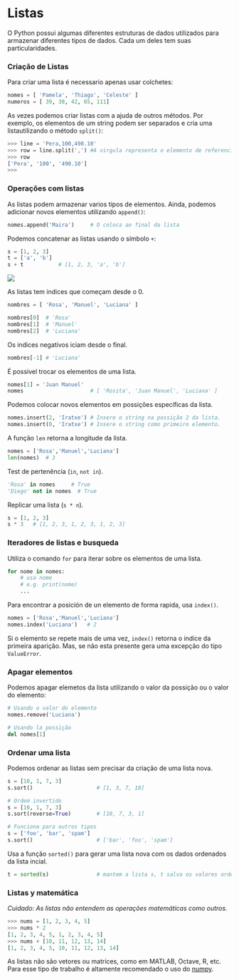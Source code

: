 # Listas

O Python possui algumas diferentes estruturas de dados utilizados para armazenar diferentes tipos de dados. Cada um deles tem suas particularidades. 

### Criação de Listas

Para criar uma lista é necessario apenas usar colchetes:

```python
nomes = [ 'Pamela', 'Thiago', 'Celeste' ]
numeros = [ 39, 38, 42, 65, 111]
```

As vezes podemos criar listas com a ajuda de outros métodos. Por exemplo, os elementos de um string podem ser separados e cria uma listautilizando o método `split()`:

```python
>>> line = 'Pera,100,490.10'
>>> row = line.split(',') #A virgula representa o elemento de referencia para separar o string
>>> row
['Pera', '100', '490.10']
>>>
```

### Operações com listas

As listas podem armazenar varios tipos de elementos. Ainda, podemos adicionar novos elementos utilizando `append()`:

```python
nomes.append('Maira')     # O coloca ao final da lista
```

Podemos concatenar as listas usando o símbolo `+`:

```python
s = [1, 2, 3]
t = ['a', 'b']
s + t           # [1, 2, 3, 'a', 'b']
```
![](/src_aulas/Notas/01_Introducao/lista_ordem.png)

As listas tem indices que começam desde o 0.

```python
nombres = [ 'Rosa', 'Manuel', 'Luciana' ]

nombres[0]  # 'Rosa'
nombres[1]  # 'Manuel'
nombres[2]  # 'Luciana'
```

Os indices negativos iciam desde o final.

```python
nombres[-1] # 'Luciana'
```

É possivel trocar os elementos de uma lista.

```python
nomes[1] = 'Juan Manuel'
nomes                     # [ 'Rosita', 'Juan Manuel', 'Luciana' ]
```

Podemos colocar novos elementos em possições específicas da lista.

```python
nomes.insert(2, 'Iratxe') # Insere o string na possição 2 da lista. 
nomes.insert(0, 'Iratxe') # Insere o string como primeiro elemento. 
```


A função `len` retorna a longitude da lista.

```python
nomes = ['Rosa','Manuel','Luciana']
len(nomes)  # 3
```

Test de pertenência (`in`, `not in`).

```python
'Rosa' in nomes     # True
'Diego' not in nomes  # True
```

Replicar uma lista (`s * n`).

```python
s = [1, 2, 3]
s * 3   # [1, 2, 3, 1, 2, 3, 1, 2, 3]
```

### Iteradores de listas e busqueda

Utiliza o comando `for` para iterar sobre os elementos de uma lista.

```python
for nome in nomes:
    # usa nome
    # e.g. print(nome)
    ...
```

Para encontrar a posición de un elemento de forma rapida, usa `index()`.

```python
nomes = ['Rosa','Manuel','Luciana']
nomes.index('Luciana')   # 2
```

Si o elemento se repete mais de uma vez, `index()` retorna o indice da primeira aparição. Mas, se não esta presente gera uma excepção do tipo `ValueError`.

### Apagar elementos

Podemos apagar elemetos da lista utilizando o valor da possição ou o valor do elemento:

```python
# Usando o valor do elemento
nomes.remove('Luciana')

# Usando la possição
del nomes[1]
```


### Ordenar uma lista

Podemos ordenar as listas sem precisar da criação de uma lista nova.

```python
s = [10, 1, 7, 3]
s.sort()                    # [1, 3, 7, 10]

# Ordem invertido
s = [10, 1, 7, 3]
s.sort(reverse=True)        # [10, 7, 3, 1]

# Funciona para outros tipos
s = ['foo', 'bar', 'spam']
s.sort()                    # ['bar', 'foo', 'spam']
```

Usa a função `sorted()` para gerar uma lista nova com os dados ordenados da lista incial.

```python
t = sorted(s)               # mantem a lista s, t salva os valores ordenados
```

### Listas y matemática

*Cuidado: As listas não entendem as operações matemáticas como outros.*

```python
>>> nums = [1, 2, 3, 4, 5]
>>> nums * 2
[1, 2, 3, 4, 5, 1, 2, 3, 4, 5]
>>> nums + [10, 11, 12, 13, 14]
[1, 2, 3, 4, 5, 10, 11, 12, 13, 14]
```

As listas não são vetores ou matrices, como em MATLAB, Octave, R, etc. Para esse tipo de trabalho é altamente recomendado o uso do [numpy](https://numpy.org).

